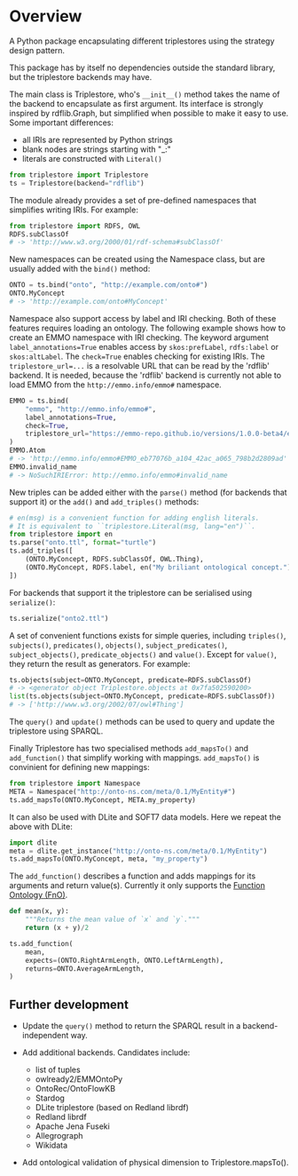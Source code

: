 # Overview

<!-- markdownlint-disable MD007 -->

A Python package encapsulating different triplestores using the strategy design pattern.

This package has by itself no dependencies outside the standard library, but the triplestore backends may have.

The main class is Triplestore, who's `__init__()` method takes the name of the backend to encapsulate as first argument.
Its interface is strongly inspired by rdflib.Graph, but simplified when possible to make it easy to use.
Some important differences:

- all IRIs are represented by Python strings
- blank nodes are strings starting with "_:"
- literals are constructed with `Literal()`

```python
from triplestore import Triplestore
ts = Triplestore(backend="rdflib")
```

The module already provides a set of pre-defined namespaces that simplifies writing IRIs.
For example:

```python
from triplestore import RDFS, OWL
RDFS.subClassOf
# -> 'http://www.w3.org/2000/01/rdf-schema#subClassOf'
```

New namespaces can be created using the Namespace class, but are usually added with the `bind()` method:

```python
ONTO = ts.bind("onto", "http://example.com/onto#")
ONTO.MyConcept
# -> 'http://example.com/onto#MyConcept'
```

Namespace also support access by label and IRI checking.
Both of these features requires loading an ontology.
The following example shows how to create an EMMO namespace with IRI checking.
The keyword argument `label_annotations=True` enables access by `skos:prefLabel`, `rdfs:label` or `skos:altLabel`.
The `check=True` enables checking for existing IRIs.
The `triplestore_url=...` is a resolvable URL that can be read by the 'rdflib' backend.
It is needed, because the 'rdflib' backend is currently not able to load EMMO from the `http://emmo.info/emmo#` namespace.

```python
EMMO = ts.bind(
    "emmo", "http://emmo.info/emmo#",
    label_annotations=True,
    check=True,
    triplestore_url="https://emmo-repo.github.io/versions/1.0.0-beta4/emmo-inferred.ttl",
)
EMMO.Atom
# -> 'http://emmo.info/emmo#EMMO_eb77076b_a104_42ac_a065_798b2d2809ad'
EMMO.invalid_name
# -> NoSuchIRIError: http://emmo.info/emmo#invalid_name
```

New triples can be added either with the `parse()` method (for backends that support it) or the `add()` and `add_triples()` methods:

```python
# en(msg) is a convenient function for adding english literals.
# It is equivalent to ``triplestore.Literal(msg, lang="en")``.
from triplestore import en
ts.parse("onto.ttl", format="turtle")
ts.add_triples([
    (ONTO.MyConcept, RDFS.subClassOf, OWL.Thing),
    (ONTO.MyConcept, RDFS.label, en("My briliant ontological concept.")),
])
```

For backends that support it the triplestore can be serialised using `serialize()`:

```python
ts.serialize("onto2.ttl")
```

A set of convenient functions exists for simple queries, including `triples()`, `subjects()`, `predicates()`, `objects()`, `subject_predicates()`, `subject_objects()`, `predicate_objects()` and `value()`.
Except for `value()`, they return the result as generators.
For example:

```python
ts.objects(subject=ONTO.MyConcept, predicate=RDFS.subClassOf)
# -> <generator object Triplestore.objects at 0x7fa502590200>
list(ts.objects(subject=ONTO.MyConcept, predicate=RDFS.subClassOf))
# -> ['http://www.w3.org/2002/07/owl#Thing']
```

The `query()` and `update()` methods can be used to query and update the triplestore using SPARQL.

Finally Triplestore has two specialised methods `add_mapsTo()` and `add_function()` that simplify working with mappings.
`add_mapsTo()` is convinient for defining new mappings:

```python
from triplestore import Namespace
META = Namespace("http://onto-ns.com/meta/0.1/MyEntity#")
ts.add_mapsTo(ONTO.MyConcept, META.my_property)
```

It can also be used with DLite and SOFT7 data models.
Here we repeat the above with DLite:

```python
import dlite
meta = dlite.get_instance("http://onto-ns.com/meta/0.1/MyEntity")
ts.add_mapsTo(ONTO.MyConcept, meta, "my_property")
```

The `add_function()` describes a function and adds mappings for its arguments and return value(s).
Currently it only supports the [Function Ontology (FnO)](https://fno.io/).

```python
def mean(x, y):
    """Returns the mean value of `x` and `y`."""
    return (x + y)/2

ts.add_function(
    mean,
    expects=(ONTO.RightArmLength, ONTO.LeftArmLength),
    returns=ONTO.AverageArmLength,
)
```

## Further development

- Update the `query()` method to return the SPARQL result in a backend-independent way.
- Add additional backends. Candidates include:

    - list of tuples
    - owlready2/EMMOntoPy
    - OntoRec/OntoFlowKB
    - Stardog
    - DLite triplestore (based on Redland librdf)
    - Redland librdf
    - Apache Jena Fuseki
    - Allegrograph
    - Wikidata

- Add ontological validation of physical dimension to Triplestore.mapsTo().
